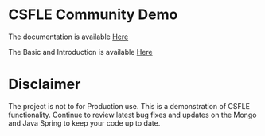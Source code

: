 # CSFLE Community Demo

The documentation is available [Here](https://medium.com/@visweshwar/mongodb-client-side-field-level-encryption-using-java-spring-part-2-community-edition-manual-2e9775e8c169)

The Basic and Introduction is available [Here](https://medium.com/@visweshwar/client-side-field-level-encryption-csfle-on-mongodb-community-ed-using-java-spring-a6489a5c9146)

# Disclaimer
The project is not to for Production use. This is a demonstration of CSFLE functionality.
Continue to review latest bug fixes and updates on the Mongo and Java Spring to keep your code up to date.